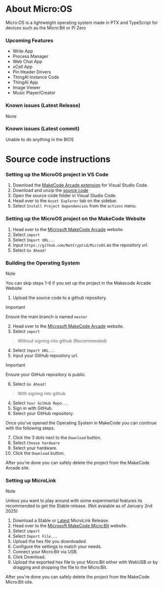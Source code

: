 # About Micro:OS
Micro:OS is a lightweight operating system made in PTX and TypeScript for devices such as the Micro:Bit or Pi Zero
### Upcoming Features
- Write App
- Process Manager
- Web Chat App
- xCell App
- Pin Header Drivers
- ThingAI Instance Code
- ThingAI App
- Image Viewer
- Music Player/Creator
### Known issues (Latest Release)
None
### Known issues (Latest commit)
Unable to do anything in the BIOS
# Source code instructions
### Setting up the MicroOS project in VS Code
1. Download the [MakeCode Arcade extension](https://marketplace.visualstudio.com/items?itemName=ms-edu.pxt-vscode-web) for Visual Studio Code.
2. Download and unzip the [source code](https://github.com/NotCryptid/MicroOS/archive/refs/heads/master.zip)
3. Open the source code folder in Visual Studio Code.
4. Head over to the ```Asset Explorer``` tab on the sidebar.
5. Select ```Install Project Dependencies``` from the ```actions``` menu.
### Setting up the MicroOS project on the MakeCode Website
1. Head over to the [Microsoft MakeCode Arcade](https://arcade.makecode.com/) website.
2. Select ```import```
3. Select ```Import URL...```
4. Input ```https://github.com/NotCryptid/MicroOS``` as the repository url.
5. Select ```Go Ahead!```
### Building the Operating System
> [!NOTE]
> You can skip steps 1-6 if you set up the project in the Makecode Arcade Website
1. Upload the source code to a github repository.
> [!IMPORTANT]
> Ensure the main branch is named ```master```
2. Head over to the [Microsoft MakeCode Arcade](https://arcade.makecode.com/) website.
3. Select ```import```
> Without signing into github (Recommended)
4. Select ```Import URL...```
5. Input your GitHub repository url.
> [!IMPORTANT]
> Ensure your GitHub repository is public.
6. Select ```Go Ahead!```
> With signing into github
4. Select ```Your GitHub Repo...```
5. Sign in with GitHub.
6. Select your GitHub repository.

Once you've opened the Operating System in MakeCode you can continue with the following steps.

7. Click the 3 dots next to the ```Download``` button.
8. Select ```Choose hardware```
9. Select your hardware.
10. Click the ```Download``` button.

After you're done you can safely delete the project from the MakeCode Arcade site.

### Setting up MicroLink
> [!NOTE]
> Unless you want to play around with some experimental features its recommended to get the Stable release. (Not avaiable as of January 2nd 2025)
1. Download a Stable or [Latest](https://github.com/NotCryptid/MicroOS/tree/master/MicroLink) MicroLink Release.
2. Head over to the [Microsoft MakeCode Micro:Bit](https://makecode.microbit.org/) website.
3. Select ```import```
4. Select ```Import File...```
5. Upload the hex file you downloaded.
6. Configure the settings to match your needs.
7. Connect your Micro:Bit via USB.
8. Click Download.
9. Upload the exported hex file to your Micro:Bit either with WebUSB or by dragging and dropping the file to the Micro:Bit.

After you're done you can safely delete the project from the MakeCode Micro:Bit site.
